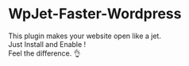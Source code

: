 # WpJet-Faster-Wordpress
This plugin makes your website open like a jet.<br>
Just Install and Enable !<br>
Feel the difference. 👌

